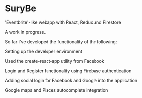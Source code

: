 # SuryBe
'Eventbrite'-like webapp with React, Redux and Firestore

A work in progress.. 

So far I've developed the functionality of the following: 

Setting up the developer environment

Used the create-react-app utility from Facebook

Login and Register functionality using Firebase authentication

Adding social login for Facebook and Google into the application

Google maps and Places autocomplete integration
